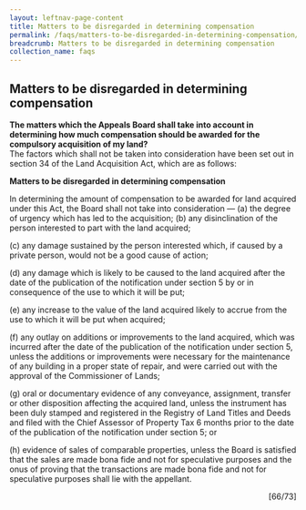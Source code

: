 ```yaml
---
layout: leftnav-page-content
title: Matters to be disregarded in determining compensation
permalink: /faqs/matters-to-be-disregarded-in-determining-compensation/
breadcrumb: Matters to be disregarded in determining compensation
collection_name: faqs
---
```


Matters to be disregarded in determining compensation
---
**The matters which the Appeals Board shall take into account in determining how much compensation should be awarded for the compulsory acquisition of my land?**
<br>
The factors which shall not be taken into consideration have been set out in section 34 of the Land Acquisition Act, which are as follows:
<br>


   **Matters to be disregarded in determining compensation**

In determining the amount of compensation to be awarded for land acquired under this Act, the Board shall not take into consideration —
    (a)     the degree of urgency which has led to the acquisition;
    (b)    any disinclination of the person interested to part with the land acquired;

 

(c)    any damage sustained by the person interested which, if caused by a private person, would not be a good cause of action;

 

(d)   any damage which is likely to be caused to the land acquired after the date of the publication of the notification under section 5 by or in consequence of the use to which it will be put;

 

(e)  any increase to the value of the land acquired likely to accrue from the use to which it will be put when acquired;

 

(f)    any outlay on additions or improvements to the land acquired, which was incurred after the date of the publication of the notification under section 5, unless the additions or improvements were necessary for the maintenance of any building in a proper state of repair, and were carried out with the approval of the Commissioner of Lands;

 

(g) oral or documentary evidence of any conveyance, assignment, transfer or other disposition affecting the acquired land, unless the instrument has been duly stamped and registered in the Registry of Land Titles and Deeds and filed with the Chief Assessor of Property Tax 6 months prior to the date of the publication of the notification under section 5; or

 

(h)   evidence of sales of comparable properties, unless the Board is satisfied that the sales are made bona fide and not for speculative purposes and the onus of proving that the transactions are made bona fide and not for speculative purposes shall lie with the appellant.

<div style="text-align: right"> [66/73] </div>
